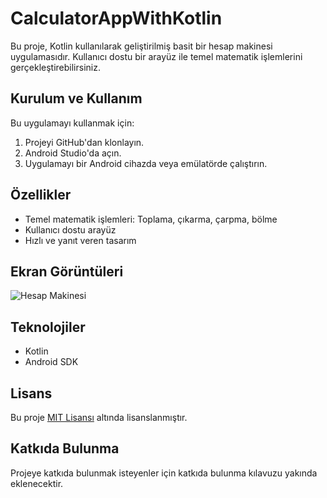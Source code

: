 # CalculatorAppWithKotlin

Bu proje, Kotlin kullanılarak geliştirilmiş basit bir hesap makinesi uygulamasıdır. Kullanıcı dostu bir arayüz ile temel matematik işlemlerini gerçekleştirebilirsiniz.

## Kurulum ve Kullanım

Bu uygulamayı kullanmak için:
1. Projeyi GitHub'dan klonlayın.
2. Android Studio'da açın.
3. Uygulamayı bir Android cihazda veya emülatörde çalıştırın.

## Özellikler

- Temel matematik işlemleri: Toplama, çıkarma, çarpma, bölme
- Kullanıcı dostu arayüz
- Hızlı ve yanıt veren tasarım

## Ekran Görüntüleri

![Hesap Makinesi](CalculatorAppWithKotlin/AppPhoto/calApp.png)

## Teknolojiler

- Kotlin
- Android SDK

## Lisans

Bu proje [MIT Lisansı](LICENSE) altında lisanslanmıştır.

## Katkıda Bulunma

Projeye katkıda bulunmak isteyenler için katkıda bulunma kılavuzu yakında eklenecektir.
